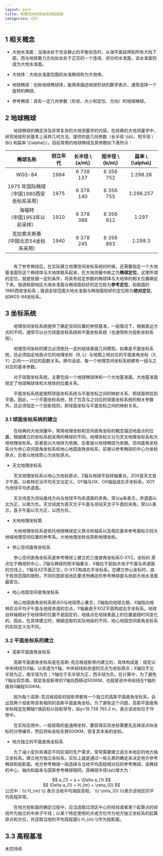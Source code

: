 ```yaml
---
layout: post
title: 地理空间的坐标系统和投影
categories: GIS
---
```


## 1 相关概念

* 大地水准面：当海水处于完全静止的平衡状态时，从海平面延伸到所有大陆下部，而与地球重力方向处处处于正交的一个连续、闭合的水准面，该水准面则成为大地水准面。

* 大地体：大地水准面包围的水准椭球称为大地体。

* 地球椭球：也称地球椭球体，是用来描述地球形状的数学表示，通常选择一个旋转的椭球。

* 参考椭球：具有一定几何参数（形状、大小和定位、方向）的地球椭球。

## 2 地球椭球

　　地球椭球的确定涉及非常复杂的大地测量学的内容，在经典的大地测量学中，研究地球形状基本上采样几何方法，提供的是几何参数（长半径 \\(a\\)、短半径 \\(b\\) 和扁率 \\(\alpha\\)）。目前常用的地球椭球及其参数如下表所示：

| 椭球名称 | 创立年代 | 长半径 \\(a/m\\) | 短半径 \\(b/m\\) | 扁率 \\(\alpha\\) |
| :-: | :----: | :----: | :----: | :----: |
| WGS-84 | 1984 | 6 738 137 | 6 356 752 | 1:298.26 |
| 1975 年国际椭球 <br> （中国1980西安坐标系采用） | 1975 | 6 378 140 | 6 356 755 | 1:298.257 |
| 海福特 <br> （中国1953年以前采样） | 1910 | 6 378 388 | 6 356 912 | 1:297 |
| 克拉索夫斯基 <br> (中国北京54坐标系采用) | 1940 | 6 378 245 | 6 356 863 | 1:298.3 |

<br>　　有了参考椭球后，在实际建立地理空间坐标系统的时候，还需要指定一个大地基准面将这个椭球体与大地体联系起来，在大地测量中称之为<b>椭球定位</b>。这里所谓的定位，就是依据一定的条件，将具有给定参数的椭球体与大地体的相关位置确定下来。强调局部地区大地水准面与椭球面较好的定位称为<b>参考定位</b>，如我国的1980西安坐标系；强调全球范围大地水准面与椭球面较好的定位称为<b>绝对定位</b>，如WGS-84坐标系。

## 3 坐标系统

　　地理空间坐标系统提供了确定空间位置的参照基准，一般情况下，根据表达方式的不同，通常可以分为球面坐标系统和平面坐标系统（也通常称为投影坐标系统）。

　　地理空间坐标的建立必须依托一定的地球表面几何模型。如果是平面坐标系统，还必须指定地面点位的地理坐标（B, L）与地图上相对应的平面直角坐标（X, Y）之间一一对应的函数关系。换句话说，每一个地理空间坐标系统都有一组与之对应的基本参数。

　　对于球面坐标系统，主要包括一个地球椭球体和一个大地基准面。大地基准面规定了地球椭球体和大地体的位置关系。

　　平面坐标系统是按照球面坐标系统与平面坐标之间的映射关系，把球面转绘到平面。因此，一个平面坐标系统，除了包含与之对应的球面坐标系统的相关参数外，还必须指定一个投影规则，即球面坐标与平面坐标之间的映射关系。

### 3.1 球面坐标系统的建立

　　在经典的大地测量中，常用地理坐标和空间直角坐标的概念描述地面点的位置。根据建立的坐标系统采用的椭球的不同，地理坐标又分为天文地理坐标系和大地地理坐标系。前者是以大地体为依据，后者是以地球椭球为依据。空间直角坐标系分为参心空间直角坐标系和地心地固直角坐标系，前者以参考椭球的中心为坐标原点，后者以地球质心为坐标原点。

* 天文地理坐标系

　　天文地理坐标系以地心为坐标原点，Z轴与地球平自转轴重合，ZOX是天文首子午面，以格林尼治平均天文台定义。OY轴与OX、OX轴组成右手坐标系，XOY为地球平均赤道面。

　　天文纬度为测站垂线方向与地球平均赤道面的夹角，常以φ来表示，赤道面以北为正，以南为负。天文经度为首天文子午面与测站天文子午面的夹角，常以λ表示，首子午面以东为正，以西为负。

* 大地地理坐标第

　　大地地理坐标系是依托地球椭球定义原点和轴系以及相应基本参考面标示较大地域地理空间位置的参考系。大地地理坐标也简称地理坐标。

* 参心空间直角坐标系

　　参心空间直角坐标系是参考椭球上建立的三维直角坐标系O-XYZ。坐标的
原点位于椭球的中心，Z轴与椭球的短半轴重合，X轴位于起始大地子午面与赤道面的交线上，Y轴与XZ平面正交，O-XYZ构成右手坐标系。在建立参心坐标时，由于观测范围的限制，不同的国家或地区要求所确定的参考椭球面与局部大地水准面最密合。

* 地心地固空间直角坐标系

　　地心地固直角坐标系原点O与地球质心重合，Z轴指向地球北极，X轴指向格林尼治平均子午面与地球赤道的交点，Y轴垂直于XOZ平面构成右手坐标系。地球自转轴相对于地球体的位置不是固定的，地级点在地球表面上的位置是随时间变化的。因此，在具体建立时，根据选取的实际地级的不同，地心地固空间直角坐标系的实际定义也不同。

### 3.2 平面坐标系的建立

* 高斯平面直角坐标系

　　高斯平面直角坐标系是在高斯-克吕格投影带内建立的，具体构成是：规定以中央经线为X轴，以赤道为Y轴，中央经线和赤道的交点为坐标原点；X轴位于北半球为正，南半球为负；Y轴位于东半球为正，西半球为负。在计算中，为了避免Y轴出现负值，规定各投影带的Y轴向西移动500KM，也就是说中央经线在Y轴的值有0编程500KM。

　　因为每个高斯-克吕格投影的投影带都有一个独立的高斯平面直角坐标系，会出现两个投影带具有相同的高斯平面直角坐标。为了避免这个问题，高斯平面直角坐标规定在横轴Y值前标以投影带号，如y=19 738 765.2 m，表示该坐标位于19带中。

　　在实际应用中，一般获取的是通用坐标，要获得实际坐标需要先去掉该点纵坐标的分带编号，然后将纵坐标东移500KM，恢复其本来的坐标。

* 地方独立的平面直角坐标系

　　为了减小变形和满足不同区域的生产需求，常常需要建立适合本地区的地方独立坐标系。建立地方独立坐标系，实际上就是通过一些元素的确定来决定地方参考椭球和投影面。地方参考椭球一般选择与当地平均高程相对应的参考椭球，该椭球的中心、轴向和扁率与国家参考椭球相同，其椭球半径\\(a\\)增大为：
<center>$$ a_{1} = a + \Delta a_{1} $$</center> 
<center>$$ \Delta a_{1} = H_{m} + \zeta_{0} $$</center>
公式中：\\( H_{m} \\) 表示当地平均海拔高程， \\( \zeta_{0} \\)表示该地区的平均高程异常。

　　在地方投影面的确定过程中，应当选取过测区中心的经线或者某个起算点的经线作为独立的中央子午线；以某个特定使用的点或方位作为地方独立坐标系的起算原点和方位，并选取当地的平均高程面\\( H_{m} \\)作为投影面。

## 3.3 高程基准
未完待续